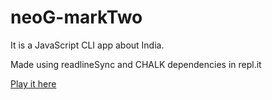 # neoG-markTwo

It is a JavaScript CLI app about India.

Made using readlineSync and CHALK dependencies in repl.it

[Play it here](https://replit.com/@himadri21/assignment-lesson-1?embed=1&output=1)

